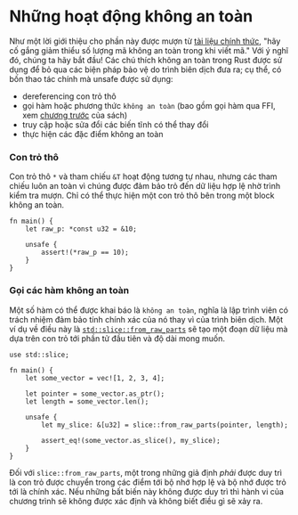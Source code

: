 # Những hoạt động không an toàn

Như một lời giới thiệu cho phần này được mượn từ [tài liệu chính thức][unsafe], "hãy cố gắng giảm thiểu số lượng mã không an toàn trong khi viết mã." Với ý nghĩ đó, chúng ta hãy bắt đầu! Các chú thích không an toàn trong Rust được sử dụng để bỏ qua các biện pháp bảo vệ do trình biên dịch đưa ra; cụ thể, có bốn thao tác chính mà unsafe được sử dụng:

* dereferencing con trỏ thô
* gọi hàm hoặc phương thức `không an toàn` (bao gồm gọi hàm qua FFI, xem [chương trước](std_misc/ffi.md) của sách)
* truy cập hoặc sửa đổi các biến tĩnh có thể thay đổi
* thực hiện các đặc điểm không an toàn

### Con trỏ thô
Con trỏ thô `*` và tham chiếu `&T` hoạt động tương tự nhau, nhưng các tham chiếu luôn an toàn vì chúng được đảm bảo trỏ đến dữ liệu hợp lệ nhờ trình kiểm tra mượn. Chỉ có thể thực hiện một con trỏ thô bên trong một block không an toàn.

```rust,editable
fn main() {
    let raw_p: *const u32 = &10;

    unsafe {
        assert!(*raw_p == 10);
    }
}
```

### Gọi các hàm không an toàn
Một số hàm có thể được khai báo là `không an toàn`, nghĩa là lập trình viên có trách nhiệm đảm bảo tính chính xác của nó thay vì của trình biên dịch. Một ví dụ về điều này là [`std::slice::from_raw_parts`] sẽ tạo một đoạn dữ liệu mà dựa trên con trỏ tới phần tử đầu tiên và độ dài mong muốn.

```rust,editable
use std::slice;

fn main() {
    let some_vector = vec![1, 2, 3, 4];

    let pointer = some_vector.as_ptr();
    let length = some_vector.len();

    unsafe {
        let my_slice: &[u32] = slice::from_raw_parts(pointer, length);

        assert_eq!(some_vector.as_slice(), my_slice);
    }
}
```

Đối với `slice::from_raw_parts`, một trong những giả định *phải* được duy trì là con trỏ được chuyển trong các điểm tới bộ nhớ hợp lệ và bộ nhớ được trỏ tới là chính xác. Nếu những bất biến này không được duy trì thì hành vi của chương trình sẽ không được xác định và không biết điều gì sẽ xảy ra.


[unsafe]: https://doc.rust-lang.org/book/ch19-01-unsafe-rust.html
[`std::slice::from_raw_parts`]: https://doc.rust-lang.org/std/slice/fn.from_raw_parts.html
